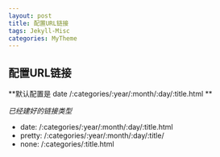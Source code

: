 ```yaml
---
layout: post
title: 配置URL链接
tags: Jekyll-Misc
categories: MyTheme
---
```



## 配置URL链接

**默认配置是 date     /:categories/:year/:month/:day/:title.html **


*已经建好的链接类型*
- date:    /:categories/:year/:month/:day/:title.html
- pretty:  /:categories/:year/:month/:day/:title/
- none:    /:categories/:title.html


